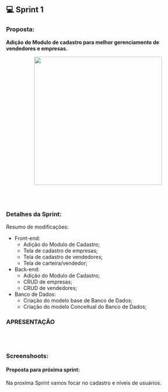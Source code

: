 ## 💻 Sprint 1

### Proposta:
**Adição do Modulo de cadastro para melhor gerenciamento de vendedores e empresas.**
<p align=center>
<img src="https://github.com/MaXximiles/API5-SEM/blob/main/Documenta%C3%A7%C3%A3o/User%20Story%20Cards/USC01.png" width="350"></br>

</p></br><h1></h1>


### Detalhes da Sprint:
Resumo de modificações:
- Front-end:
  - Adição do Modulo de Cadastro;
  - Tela de cadastro de empresas;
  - Tela de cadastro de vendedores;
  - Tela de carteira/vendedor;
- Back-end:
  - Adição do Modulo de Cadastro;
  - CRUD de empresas;
  - CRUD de vendedores;
- Banco de Dados:
  - Criação do modelo base de Banco de Dados;
  - Criação do modelo Conceitual do Banco de Dados;


### APRESENTAÇÃO

</p></br><h1></h1>

### Screenshoots:

#### Proposta para próxima sprint:
Na proxíma Sprint vamos focar no cadastro e níveis de usuários.
